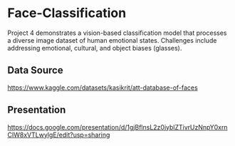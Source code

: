 # Face-Classification
Project 4 demonstrates a vision-based classification model that processes a diverse image dataset of human emotional states. Challenges include addressing emotional,  cultural, and object biases (glasses).

## Data Source
https://www.kaggle.com/datasets/kasikrit/att-database-of-faces

## Presentation
https://docs.google.com/presentation/d/1gjBflnsL2z0jyblZTivrUzNnpY0xrnCIW8xVTLwylgE/edit?usp=sharing

